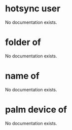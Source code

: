 # hotsync user

No documentation exists.

# folder of <hotsync user>

No documentation exists.

# name of <hotsync user>

No documentation exists.

# palm device of <hotsync user>

No documentation exists.
